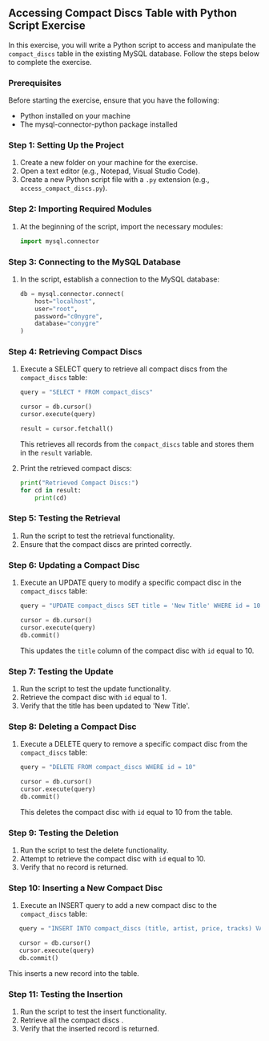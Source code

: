 ## Accessing Compact Discs Table with Python Script Exercise

In this exercise, you will write a Python script to access and manipulate the `compact_discs` table in the existing MySQL database. Follow the steps below to complete the exercise.

### Prerequisites

Before starting the exercise, ensure that you have the following:

- Python installed on your machine
- The mysql-connector-python package installed

### Step 1: Setting Up the Project

1. Create a new folder on your machine for the exercise.
2. Open a text editor (e.g., Notepad, Visual Studio Code).
3. Create a new Python script file with a `.py` extension (e.g., `access_compact_discs.py`).

### Step 2: Importing Required Modules

1. At the beginning of the script, import the necessary modules:
   ```python
   import mysql.connector
   ```

### Step 3: Connecting to the MySQL Database

1. In the script, establish a connection to the MySQL database:
   ```python
   db = mysql.connector.connect(
       host="localhost",
       user="root",
       password="c0nygre",
       database="conygre"
   )
   ```

### Step 4: Retrieving Compact Discs

1. Execute a SELECT query to retrieve all compact discs from the `compact_discs` table:
   ```python
   query = "SELECT * FROM compact_discs"

   cursor = db.cursor()
   cursor.execute(query)

   result = cursor.fetchall()
   ```
   This retrieves all records from the `compact_discs` table and stores them in the `result` variable.

2. Print the retrieved compact discs:
   ```python
   print("Retrieved Compact Discs:")
   for cd in result:
       print(cd)
   ```

### Step 5: Testing the Retrieval

1. Run the script to test the retrieval functionality.
2. Ensure that the compact discs are printed correctly.

### Step 6: Updating a Compact Disc

1. Execute an UPDATE query to modify a specific compact disc in the `compact_discs` table:
   ```python
   query = "UPDATE compact_discs SET title = 'New Title' WHERE id = 10"

   cursor = db.cursor()
   cursor.execute(query)
   db.commit()
   ```
   This updates the `title` column of the compact disc with `id` equal to 10.

### Step 7: Testing the Update

1. Run the script to test the update functionality.
2. Retrieve the compact disc with `id` equal to 1.
3. Verify that the title has been updated to 'New Title'.

### Step 8: Deleting a Compact Disc

1. Execute a DELETE query to remove a specific compact disc from the `compact_discs` table:
   ```python
   query = "DELETE FROM compact_discs WHERE id = 10"

   cursor = db.cursor()
   cursor.execute(query)
   db.commit()
   ```
   This deletes the compact disc with `id` equal to 10 from the table.

### Step 9: Testing the Deletion

1. Run the script to test the delete functionality.
2. Attempt to retrieve the compact disc with `id` equal to 10.
3. Verify that no record is returned.

### Step 10: Inserting a New Compact Disc

1. Execute an INSERT query to add a new compact disc to the `compact_discs` table:

```python
   query = "INSERT INTO compact_discs (title, artist, price, tracks) VALUES ('New Disc', 'New Artist', 12.99, 10)"

   cursor = db.cursor()
   cursor.execute(query)
   db.commit()
   ```

This inserts a new record into the table.

### Step 11: Testing the Insertion

1. Run the script to test the insert functionality.
2. Retrieve all the compact discs .
3. Verify that the inserted record is returned.

